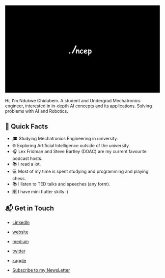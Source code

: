 ![Banner](/banner.png)

Hi, I'm Ndukwe Chidubem. A student and Undergrad Mechatronics engineer, interested in in-depth AI concepts and its applications.
Solving problems with AI and Robotics. 

## 🚀 Quick Facts

- 🎓 Studying Mechatronics Engineering in university.
- 🌐 Exploring Artificial Intelligence outside of the university.
- 🎧 Lex Fridman and Steve Bartley (DOAC) are my current favourite podcast hosts.
- 📚 I read a lot.
- 💻 Most of my time is spent studying and programming and playing chess.
- 📚 I listen to TED talks and speeches (any form).
- 🈸 I have mini flutter skills :)

## 📬 Get in Touch

- [LinkedIn](https://www.linkedin.com/in/chidubem-ndukwe-b8778920a/)
- [website](https://duks31.github.io/)
- [medium](https://medium.com/@chidubemndukwe)
- [twitter](https://x.com/ChidubemNdukwe)
- [kaggle](https://www.kaggle.com/chidubemndukwe)

- [Subscribe to my NewsLetter](https://ncep.substack.com/)

<!-- </details> -->
